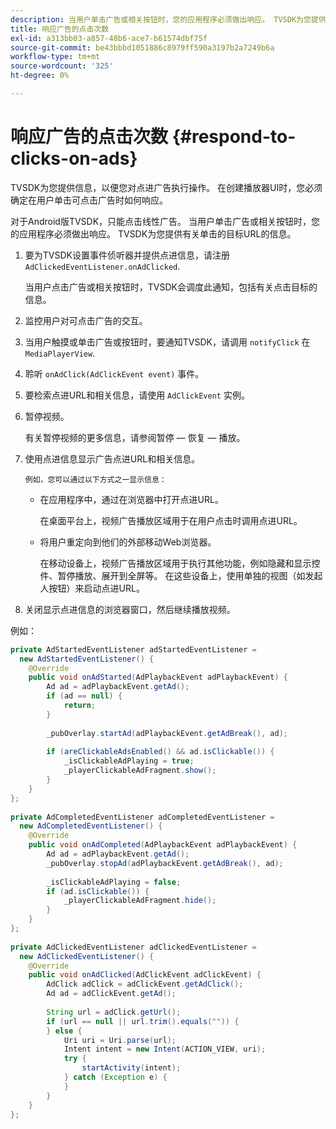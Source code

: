 ```yaml
---
description: 当用户单击广告或相关按钮时，您的应用程序必须做出响应。 TVSDK为您提供有关单击的目标URL的信息。
title: 响应广告的点击次数
exl-id: a313bb03-a857-48b6-ace7-b61574dbf75f
source-git-commit: be43bbbd1051886c8979ff590a3197b2a7249b6a
workflow-type: tm+mt
source-wordcount: '325'
ht-degree: 0%

---
```


# 响应广告的点击次数 {#respond-to-clicks-on-ads}

TVSDK为您提供信息，以便您对点进广告执行操作。 在创建播放器UI时，您必须确定在用户单击可点击广告时如何响应。

对于Android版TVSDK，只能点击线性广告。
当用户单击广告或相关按钮时，您的应用程序必须做出响应。 TVSDK为您提供有关单击的目标URL的信息。

1. 要为TVSDK设置事件侦听器并提供点进信息，请注册 `AdClickedEventListener.onAdClicked`.

   当用户点击广告或相关按钮时，TVSDK会调度此通知，包括有关点击目标的信息。
1. 监控用户对可点击广告的交互。
1. 当用户触摸或单击广告或按钮时，要通知TVSDK，请调用 `notifyClick` 在 `MediaPlayerView`.
1. 聆听 `onAdClick(AdClickEvent event)` 事件。
1. 要检索点进URL和相关信息，请使用 `AdClickEvent` 实例。
1. 暂停视频。

   有关暂停视频的更多信息，请参阅暂停 — 恢复 — 播放。
1. 使用点进信息显示广告点进URL和相关信息。

       例如，您可以通过以下方式之一显示信息：
   
   * 在应用程序中，通过在浏览器中打开点进URL。

      在桌面平台上，视频广告播放区域用于在用户点击时调用点进URL。
   * 将用户重定向到他们的外部移动Web浏览器。

      在移动设备上，视频广告播放区域用于执行其他功能，例如隐藏和显示控件、暂停播放、展开到全屏等。 在这些设备上，使用单独的视图（如发起人按钮）来启动点进URL。

1. 关闭显示点进信息的浏览器窗口，然后继续播放视频。

<!--<a id="example_2D93228E510D438C8AB5559897817A47"></a>-->

例如：

```java
private AdStartedEventListener adStartedEventListener =  
  new AdStartedEventListener() { 
    @Override 
    public void onAdStarted(AdPlaybackEvent adPlaybackEvent) { 
        Ad ad = adPlaybackEvent.getAd(); 
        if (ad == null) { 
            return; 
        } 
 
        _pubOverlay.startAd(adPlaybackEvent.getAdBreak(), ad); 
 
        if (areClickableAdsEnabled() && ad.isClickable()) { 
            _isClickableAdPlaying = true; 
            _playerClickableAdFragment.show(); 
        } 
    } 
}; 
 
private AdCompletedEventListener adCompletedEventListener =  
  new AdCompletedEventListener() { 
    @Override 
    public void onAdCompleted(AdPlaybackEvent adPlaybackEvent) { 
        Ad ad = adPlaybackEvent.getAd(); 
        _pubOverlay.stopAd(adPlaybackEvent.getAdBreak(), ad); 
 
        _isClickableAdPlaying = false; 
        if (ad.isClickable()) { 
            _playerClickableAdFragment.hide(); 
        } 
    } 
}; 
 
private AdClickedEventListener adClickedEventListener =  
  new AdClickedEventListener() { 
    @Override 
    public void onAdClicked(AdClickEvent adClickEvent) { 
        AdClick adClick = adClickEvent.getAdClick(); 
        Ad ad = adClickEvent.getAd(); 
 
        String url = adClick.getUrl(); 
        if (url == null || url.trim().equals("")) { 
        } else { 
            Uri uri = Uri.parse(url); 
            Intent intent = new Intent(ACTION_VIEW, uri); 
            try { 
                startActivity(intent); 
            } catch (Exception e) { 
            } 
        } 
    } 
}; 
```
